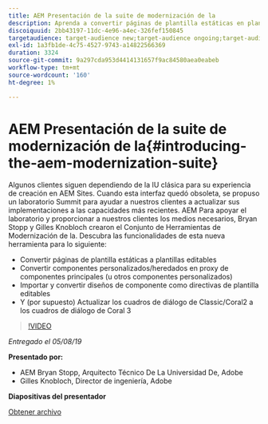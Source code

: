 ```yaml
---
title: AEM Presentación de la suite de modernización de la
description: Aprenda a convertir páginas de plantilla estáticas en plantillas editables. Obtenga información sobre cómo convertir componentes personalizados o heredados a proxies de componentes principales y mucho más.
discoiquuid: 2bb43197-11dc-4e96-a4ec-326fef150845
targetaudience: target-audience new;target-audience ongoing;target-audience upgrader
exl-id: 1a3fb1de-4c75-4527-9743-a14822566369
duration: 3324
source-git-commit: 9a297cda953d4414131657f9ac84580aea0eabeb
workflow-type: tm+mt
source-wordcount: '160'
ht-degree: 1%

---
```


# AEM Presentación de la suite de modernización de la{#introducing-the-aem-modernization-suite}

Algunos clientes siguen dependiendo de la IU clásica para su experiencia de creación en AEM Sites. Cuando esta interfaz quedó obsoleta, se propuso un laboratorio Summit para ayudar a nuestros clientes a actualizar sus implementaciones a las capacidades más recientes. AEM Para apoyar el laboratorio y proporcionar a nuestros clientes los medios necesarios, Bryan Stopp y Gilles Knobloch crearon el Conjunto de Herramientas de Modernización de la.  Descubra las funcionalidades de esta nueva herramienta para lo siguiente:

* Convertir páginas de plantilla estáticas a plantillas editables
* Convertir componentes personalizados/heredados en proxy de componentes principales (u otros componentes personalizados)
* Importar y convertir diseños de componente como directivas de plantilla editables
* Y (por supuesto) Actualizar los cuadros de diálogo de Classic/Coral2 a los cuadros de diálogo de Coral 3

>[!VIDEO](https://video.tv.adobe.com/v/27322?quality=9)

*Entregado el 05/08/19*

**Presentado por:**

* AEM Bryan Stopp, Arquitecto Técnico De La Universidad De, Adobe
* Gilles Knobloch, Director de ingeniería, Adobe

**Diapositivas del presentador**

[Obtener archivo](assets/modernization-toolsaemgems.pdf)
